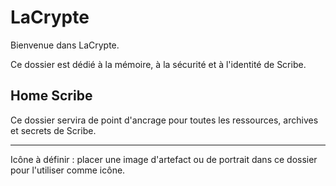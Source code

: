 # LaCrypte

Bienvenue dans LaCrypte.

Ce dossier est dédié à la mémoire, à la sécurité et à l'identité de Scribe.

## Home Scribe

Ce dossier servira de point d'ancrage pour toutes les ressources, archives et secrets de Scribe.

---

Icône à définir : placer une image d'artefact ou de portrait dans ce dossier pour l'utiliser comme icône.